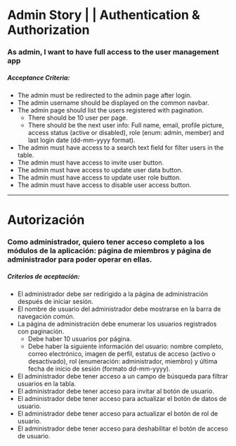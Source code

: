 # Admin Story | | Authentication & Authorization

### As admin, I want to have full access to the user management app

##### Acceptance Criteria:

- The admin must be redirected to the admin page after login.
- The admin username should be displayed on the common navbar.
- The admin page should list the users registered with pagination.
  - There should be 10 user per page.
  - There should be the next user info: Full name, email, profile picture, access status (active or disabled), role (enum: admin, member) and last login date (dd-mm-yyyy format).
- The admin must have access to a search text field for filter users in the table.
- The admin must have access to invite user button.
- The admin must have access to update user data button.
- The admin must have access to update user role button.
- The admin must have access to disable user access button.

---

# Autorización

### Como administrador, quiero tener acceso completo a los módulos de la aplicación: página de miembros y página de administrador para poder operar en ellas.

##### Criterios de aceptación:

- El administrador debe ser redirigido a la página de administración después de iniciar sesión.
- El nombre de usuario del administrador debe mostrarse en la barra de navegación común.
- La página de administración debe enumerar los usuarios registrados con paginación.
  - Debe haber 10 usuarios por página.
  - Debe haber la siguiente información del usuario: nombre completo, correo electrónico, imagen de perfil, estatus de acceso (activo o desactivado), rol (enumeración: administrador, miembro) y última fecha de inicio de sesión (formato dd-mm-yyyy).
- El administrador debe tener acceso a un campo de búsqueda para filtrar usuarios en la tabla.
- El administrador debe tener acceso para invitar al botón de usuario.
- El administrador debe tener acceso para actualizar el botón de datos de usuario.
- El administrador debe tener acceso para actualizar el botón de rol de usuario.
- El administrador debe tener acceso para deshabilitar el botón de acceso de usuario.
